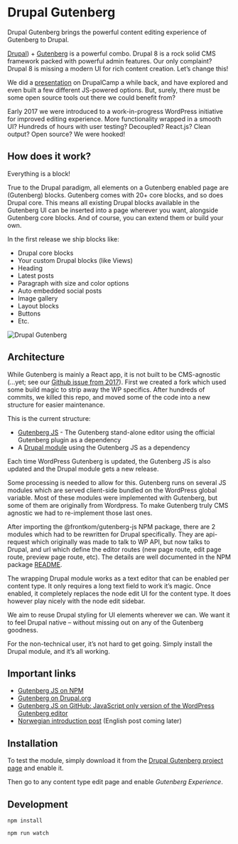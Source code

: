 # Drupal Gutenberg
Drupal Gutenberg brings the powerful content editing experience of Gutenberg to Drupal.

[Drupal](https://www.drupal.org/)) + [Gutenberg](https://wordpress.org/gutenberg/) is a powerful combo. Drupal 8 is a rock solid CMS framework packed with powerful admin features. Our only complaint? Drupal 8 is missing a modern UI for rich content creation. Let’s change this! 

We did a [presentation](https://docs.google.com/presentation/d/1OOTDSx4hPQaEweIrwAk8fs9UmN5nEcLeAt5VFec96ek/edit#slide=id.g19049ed2db_0_5) on DrupalCamp a while back, and have explored and even built a few different JS-powered options. But, surely, there must be some open source tools out there we could benefit from? 

Early 2017 we were introduced to a work-in-progress WordPress initiative for improved editing experience. More functionality wrapped in a smooth UI? Hundreds of hours with user testing? Decoupled? React.js? Clean output? Open source? We were hooked!

## How does it work?
Everything is a block!

True to the Drupal paradigm, all elements on a Gutenberg enabled page are (Gutenberg) blocks. Gutenberg comes with 20+ core blocks, and so does Drupal core. This means all existing Drupal blocks available in the Gutenberg UI can be inserted into a page wherever you want, alongside Gutenberg core blocks. And of course, you can extend them or build your own.

In the first release we ship blocks like:

- Drupal core blocks
- Your custom Drupal blocks (like Views)
- Heading
- Latest posts
- Paragraph with size and color options
- Auto embedded social posts
- Image gallery
- Layout blocks
- Buttons
- Etc.

![Drupal Gutenberg](https://www.frontkom.no/hubfs/drupal-page-builder.gif?t=1533202049704f "Drupal Gutenberg")

## Architecture
While Gutenberg is mainly a React app, it is not built to be CMS-agnostic (...yet; see our [Github issue from 2017](https://github.com/WordPress/gutenberg/issues/2780)). First we created a fork which used some build magic to strip away the WP specifics. After hundreds of commits, we killed this repo, and moved some of the code into a new structure for easier maintenance. 

This is the current structure:

- [Gutenberg JS](https://www.npmjs.com/package/@frontkom/gutenberg-js) - The Gutenberg stand-alone editor using the official Gutenberg plugin as a dependency
- A [Drupal module](https://www.drupal.org/sandbox/marcofernandes/2981601) using the Gutenberg JS as a dependency

Each time WordPress Gutenberg is updated, the Gutenberg JS is also updated and the Drupal module gets a new release.

Some processing is needed to allow for this. Gutenberg runs on several JS modules which are served client-side bundled on the WordPress global variable. Most of these modules were implemented with Gutenberg, but some of them are originally from Wordpress. To make Gutenberg truly CMS agnostic we had to re-implement those last ones.

After importing the @frontkom/gutenberg-js NPM package, there are 2 modules which had to be rewritten for Drupal specifically. They are api-request which originally was made to talk to WP API, but now talks to Drupal, and url which define the editor routes (new page route, edit page route, preview page route, etc). The details are well documented in the NPM package [README](https://www.npmjs.com/package/@frontkom/gutenberg-js).

The wrapping Drupal module works as a text editor that can be enabled per content type. It only requires a long text field to work it’s magic. Once enabled, it completely replaces the node edit UI for the content type. It does however play nicely with the node edit sidebar. 

We aim to reuse Drupal styling for UI elements wherever we can. We want it to feel Drupal native – without missing out on any of the Gutenberg goodness.

For the non-technical user, it’s not hard to get going. Simply install the Drupal module, and it’s all working.

## Important links
- [Gutenberg JS on NPM](https://www.npmjs.com/package/@frontkom/gutenberg-js)
- [Gutenberg on Drupal.org](https://www.drupal.org/sandbox/marcofernandes/2981601)
- [Gutenberg JS on GitHub: JavaScript only version of the WordPress Gutenberg editor](https://github.com/front/gutenberg-js)
- [Norwegian introduction post](https://www.frontkom.no/blogg/drupal-gutenberg) (English post coming later)

## Installation
To test the module, simply download it from the [Drupal Gutenberg project page](https://www.drupal.org/sandbox/marcofernandes/2981601) and enable it.

Then go to any content type edit page and enable *Gutenberg Experience*.

## Development
`npm install`

`npm run watch`
